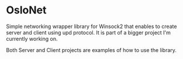# OsloNet
Simple networking wrapper library for Winsock2 that enables to create server and client using upd protocol. It is part of a bigger project I'm currently working on.

Both Server and Client projects are examples of how to use the library.
